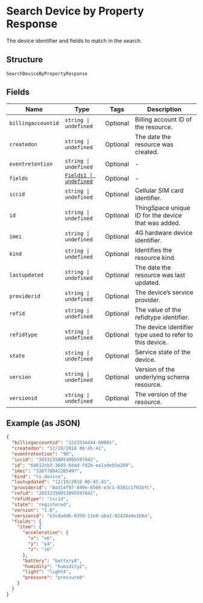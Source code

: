 
# Search Device by Property Response

The device identifier and fields to match in the search.

## Structure

`SearchDeviceByPropertyResponse`

## Fields

| Name | Type | Tags | Description |
|  --- | --- | --- | --- |
| `billingaccountid` | `string \| undefined` | Optional | Billing account ID of the resource. |
| `createdon` | `string \| undefined` | Optional | The date the resource was created. |
| `eventretention` | `string \| undefined` | Optional | - |
| `fields` | [`Fields1 \| undefined`](../../doc/models/fields-1.md) | Optional | - |
| `iccid` | `string \| undefined` | Optional | Cellular SIM card identifier. |
| `id` | `string \| undefined` | Optional | ThingSpace unique ID for the device that was added. |
| `imei` | `string \| undefined` | Optional | 4G hardware device identifier. |
| `kind` | `string \| undefined` | Optional | Identifies the resource kind. |
| `lastupdated` | `string \| undefined` | Optional | The date the resource was last updated. |
| `providerid` | `string \| undefined` | Optional | The device’s service provider. |
| `refid` | `string \| undefined` | Optional | The value of the refidtype identifier. |
| `refidtype` | `string \| undefined` | Optional | The device identifier type used to refer to this device. |
| `state` | `string \| undefined` | Optional | Service state of the device. |
| `version` | `string \| undefined` | Optional | Version of the underlying schema resource. |
| `versionid` | `string \| undefined` | Optional | The version of the resource. |

## Example (as JSON)

```json
{
  "billingaccountid": "1223334444-00001",
  "createdon": "12/19/2018 06:45:41",
  "eventretention": "90",
  "iccid": "20332350053095597842",
  "id": "64612cb3-3685-6dad-fd2b-ea1adeb5a269",
  "imei": "320778042285497",
  "kind": "ts.device",
  "lastupdated": "12/19/2018 06:45:41",
  "providerid": "8a314f07-849e-6568-e3c1-8381c1f61bfc",
  "refid": "20332350053095597842",
  "refidtype": "iccid",
  "state": "registered",
  "version": "1.0",
  "versionid": "b3cdaddb-0359-11e9-aba2-02420a4e1b0a",
  "fields": {
    "item": {
      "acceleration": {
        "x": "x6",
        "y": "y4",
        "z": "z6"
      },
      "battery": "battery8",
      "humidity": "humidity2",
      "light": "light4",
      "pressure": "pressure0"
    }
  }
}
```

